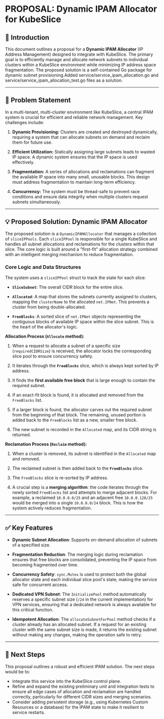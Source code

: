 # PROPOSAL: Dynamic IPAM Allocator for KubeSlice

## 📄 Introduction

This document outlines a proposal for a **Dynamic IPAM Allocator** (IP Address Management) designed to integrate with KubeSlice. The primary goal is to efficiently manage and allocate network subnets to individual clusters within a KubeSlice environment while minimizing IP address space fragmentation. The proposed solution is a self-contained Go package for dynamic subnet provisioning.Added service/service_ipam_allocation.go and service/service_ipam_allocation_test.go files as a solution.

---

## 🎯 Problem Statement

In a multi-tenant, multi-cluster environment like KubeSlice, a central IPAM system is crucial for efficient and reliable network management. Key challenges include:

1.  **Dynamic Provisioning:** Clusters are created and destroyed dynamically, requiring a system that can allocate subnets on demand and reclaim them for future use.

2.  **Efficient Utilization:** Statically assigning large subnets leads to wasted IP space. A dynamic system ensures that the IP space is used effectively.

3.  **Fragmentation:** A series of allocations and reclamations can fragment the available IP space into many small, unusable blocks. This design must address fragmentation to maintain long-term efficiency.

4.  **Concurrency:** The system must be thread-safe to prevent race conditions and ensure data integrity when multiple clusters request subnets simultaneously.

---

## 💡 Proposed Solution: Dynamic IPAM Allocator

The proposed solution is a `DynamicIPAMAllocator` that manages a collection of `sliceIPPools`. Each `sliceIPPool` is responsible for a single KubeSlice and handles all subnet allocations and reclamations for the clusters within that slice. The core logic is built around a "first-fit" allocation strategy combined with an intelligent merging mechanism to reduce fragmentation.

### Core Logic and Data Structures

The system uses a `sliceIPPool` struct to track the state for each slice:

* **`SliceSubnet`**: The overall CIDR block for the entire slice.

* **`Allocated`**: A map that stores the subnets currently assigned to clusters, mapping the `clusterName` to the allocated `net.IPNet`. This prevents a cluster from being double-allocated.

* **`FreeBlocks`**: A sorted slice of `net.IPNet` objects representing the contiguous blocks of available IP space within the slice subnet. This is the heart of the allocator's logic.

**Allocation Process (`Allocate` method):**

1.  When a request to allocate a subnet of a specific size (`requiredCIDRSize`) is received, the allocator locks the corresponding slice pool to ensure concurrency safety.

2.  It iterates through the **`FreeBlocks`** slice, which is always kept sorted by IP address.

3.  It finds the **first available free block** that is large enough to contain the required subnet.

4.  If an exact-fit block is found, it is allocated and removed from the `FreeBlocks` list.

5.  If a larger block is found, the allocator carves out the required subnet from the beginning of that block. The remaining, unused portion is added back to the `FreeBlocks` list as a new, smaller free block.

6.  The new subnet is recorded in the `Allocated` map, and its CIDR string is returned.

**Reclamation Process (`Reclaim` method):**

1.  When a cluster is removed, its subnet is identified in the `Allocated` map and removed.

2.  The reclaimed subnet is then added back to the **`FreeBlocks`** slice.

3.  The `FreeBlocks` slice is re-sorted by IP address.

4.  A crucial step is a **merging algorithm**: the code iterates through the newly sorted `FreeBlocks` list and attempts to merge adjacent blocks. For example, a reclaimed `10.0.0.0/25` and an adjacent free `10.0.0.128/25` would be merged into a single `10.0.0.0/24` block. This is how the system actively reduces fragmentation.

---

## ✅ Key Features

* **Dynamic Subnet Allocation**: Supports on-demand allocation of subnets of a specified size.

* **Fragmentation Reduction**: The merging logic during reclamation ensures that free blocks are consolidated, preventing the IP space from becoming fragmented over time.

* **Concurrency Safety**: `sync.Mutex` is used to protect both the global allocator state and each individual slice pool's state, making the service safe for concurrent access.

* **Dedicated VPN Subnet**: The `InitializePool` method automatically reserves a specific subnet size (`/24` in the current implementation) for VPN services, ensuring that a dedicated network is always available for this critical function.

* **Idempotent Allocation**: The `allocateSubnetForPool` method checks if a cluster already has an allocated subnet. If a request for an existing cluster with the same subnet size is made, it returns the existing subnet without making any changes, making the operation safe to retry.

---

## 🚀 Next Steps

This proposal outlines a robust and efficient IPAM solution. The next steps would be to:

-   Integrate this service into the KubeSlice control plane.
-   Refine and expand the existing preliminary unit and integration tests to ensure all edge cases of allocation and reclamation are handled correctly, particularly for different CIDR sizes and merging scenarios.
-   Consider adding persistent storage (e.g., using Kubernetes Custom Resources or a database) for the IPAM state to make it resilient to service restarts.
